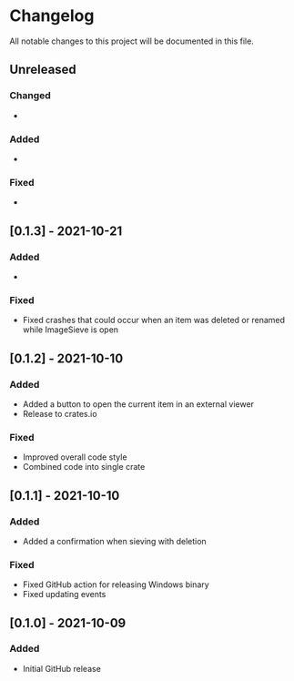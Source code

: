 # Changelog
All notable changes to this project will be documented in this file.

## Unreleased

### Changed

 - 

### Added

 - 

### Fixed

 - 

## [0.1.3] - 2021-10-21

### Added

 - 

### Fixed

 - Fixed crashes that could occur when an item was deleted or renamed while ImageSieve is open 

## [0.1.2] - 2021-10-10

### Added

 - Added a button to open the current item in an external viewer
 - Release to crates.io

### Fixed

 - Improved overall code style
 - Combined code into single crate

## [0.1.1] - 2021-10-10

### Added

 - Added a confirmation when sieving with deletion

### Fixed

 - Fixed GitHub action for releasing Windows binary
 - Fixed updating events


## [0.1.0] - 2021-10-09

### Added

 - Initial GitHub release